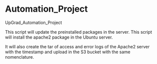 # Automation_Project
UpGrad_Automation_Project

This script will update the preinstalled packages in the server.
This script will install the apache2 package in the Ubuntu server.

It will also create the tar of access and error logs of the Apache2 server with the timestamp and upload in the S3 bucket with the same nomenclature.

